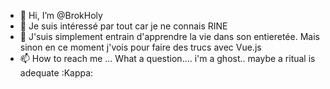 - 👋 Hi, I’m @BrokHoly
- 👀 Je suis intéressé par tout car je ne connais RINE
- 🌱 J'suis simplement entrain d'apprendre la vie dans son entieretée. Mais sinon en ce moment j'vois pour faire des trucs avec Vue.js
- 📫 How to reach me ... What a question.... i'm a ghost.. maybe a ritual is adequate :Kappa:

<!---
BrokHoly/BrokHoly is a ✨ special ✨ repository because its `README.md` (this file) appears on your GitHub profile.
You can click the Preview link to take a look at your changes.
--->
